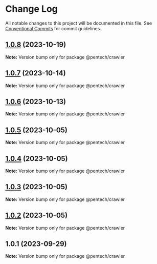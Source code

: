 # Change Log

All notable changes to this project will be documented in this file.
See [Conventional Commits](https://conventionalcommits.org) for commit guidelines.

## [1.0.8](https://github.com/nvqh01/pentech/compare/@pentech/crawler@1.0.7...@pentech/crawler@1.0.8) (2023-10-19)

**Note:** Version bump only for package @pentech/crawler

## [1.0.7](https://github.com/nvqh01/pentech/compare/@pentech/crawler@1.0.6...@pentech/crawler@1.0.7) (2023-10-14)

**Note:** Version bump only for package @pentech/crawler

## [1.0.6](https://github.com/nvqh01/pentech/compare/@pentech/crawler@1.0.5...@pentech/crawler@1.0.6) (2023-10-13)

**Note:** Version bump only for package @pentech/crawler

## [1.0.5](https://github.com/nvqh01/pentech/compare/@pentech/crawler@1.0.4...@pentech/crawler@1.0.5) (2023-10-05)

**Note:** Version bump only for package @pentech/crawler

## [1.0.4](https://github.com/nvqh01/pentech/compare/@pentech/crawler@1.0.3...@pentech/crawler@1.0.4) (2023-10-05)

**Note:** Version bump only for package @pentech/crawler

## [1.0.3](https://github.com/nvqh01/pentech/compare/@pentech/crawler@1.0.2...@pentech/crawler@1.0.3) (2023-10-05)

**Note:** Version bump only for package @pentech/crawler

## [1.0.2](https://github.com/nvqh01/pentech/compare/@pentech/crawler@1.0.1...@pentech/crawler@1.0.2) (2023-10-05)

**Note:** Version bump only for package @pentech/crawler

## 1.0.1 (2023-09-29)

**Note:** Version bump only for package @pentech/crawler
